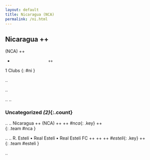 ```yaml
---
layout: default
title: Nicaragua (NCA)
permalink: /ni.html
---
```



## Nicaragua   ++
(NCA)  ++
-                     ++
1 Clubs
{: #ni }


.. 




.. 




.. 
.. 


### Uncategorized _(2)_{:.count}


..
..
Nicaragua  ++
 (NCA) ++
 ++
_#nca_{: .key} ++
<br>
{: .team #nca }

..
..
R. Estelí • Real Estelí • Real Estelí FC  ++
 ++
 ++
_#esteli_{: .key} ++
<br>
{: .team #esteli }




.. 
 
